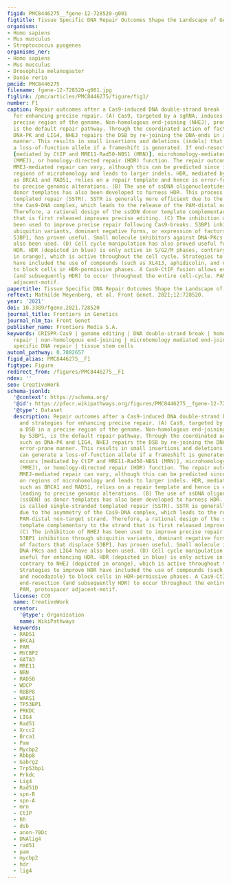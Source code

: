 ```yaml
---
figid: PMC8446275__fgene-12-728520-g001
figtitle: Tissue Specific DNA Repair Outcomes Shape the Landscape of Genome Editing
organisms:
- Homo sapiens
- Mus musculus
- Streptococcus pyogenes
organisms_ner:
- Homo sapiens
- Mus musculus
- Drosophila melanogaster
- Danio rerio
pmcid: PMC8446275
filename: fgene-12-728520-g001.jpg
figlink: /pmc/articles/PMC8446275/figure/fig1/
number: F1
caption: Repair outcomes after a Cas9-induced DNA double-strand break (DSB) and strategies
  for enhancing precise repair. (A) Cas9, targeted by a sgRNA, induces a DSB in a
  precise region of the genome. Non-homologous end-joining (NHEJ), promoted by 53BP1,
  is the default repair pathway. Through the coordinated action of factors such as
  DNA-PK and LIG4, NHEJ repairs the DSB by re-joining the DNA-ends in an error-prone
  manner. This results in small insertions and deletions (indels) that can generate
  a loss-of-function allele if a frameshift is generated. If end-resection occurs
  [mediated by CtIP and MRE11-Rad50-NBS1 (MRN)], microhomology-mediated end-joining
  (MMEJ), or homology-directed repair (HDR) function. The repair outcome following
  MMEJ-mediated repair can vary, although this can be predicted since it depends on
  regions of microhomology and leads to larger indels. HDR, mediated by factors such
  as BRCA1 and RAD51, relies on a repair template and hence is error-free, leading
  to precise genomic alterations. (B) The use of ssDNA oligonucleotides (ssODN) as
  donor templates has also been developed to harness HDR. This process is called single-stranded
  templated repair (SSTR). SSTR is generally more efficient due to the asymmetry of
  the Cas9-DNA complex, which leads to the release of the PAM-distal non-target strand.
  Therefore, a rational design of the ssODN donor template complementary to the strand
  that is first released improves precise editing. (C) The inhibition of NHEJ has
  been used to improve precise repair following Cas9-breaks. 53BP1 inhibition through
  ubiquitin variants, dominant negative forms, or expression of factors that displace
  53BP1, has proven useful. Small molecule inhibitors against DNA-PKcs and LIG4 have
  also been used. (D) Cell cycle manipulation has also proved useful for enhancing
  HDR. HDR (depicted in blue) is only active in S/G2/M phases, contrary to NHEJ (depicted
  in orange), which is active throughout the cell cycle. Strategies to improve HDR
  have included the use of compounds (such as XL413, aphidicolin, and nocodazole)
  to block cells in HDR-permissive phases. A Cas9-CtIP fusion allows end-resection
  (and subsequently HDR) to occur throughout the entire cell-cycle. PAM, protospacer
  adjacent-motif.
papertitle: Tissue Specific DNA Repair Outcomes Shape the Landscape of Genome Editing.
reftext: Mathilde Meyenberg, et al. Front Genet. 2021;12:728520.
year: '2021'
doi: 10.3389/fgene.2021.728520
journal_title: Frontiers in Genetics
journal_nlm_ta: Front Genet
publisher_name: Frontiers Media S.A.
keywords: CRISPR-Cas9 | genome editing | DNA double-strand break | homology directed
  repair | non-homologous end-joining | microhomology mediated end-joining | tissue
  specific DNA repair | tissue stem cells
automl_pathway: 0.7882657
figid_alias: PMC8446275__F1
figtype: Figure
redirect_from: /figures/PMC8446275__F1
ndex: ''
seo: CreativeWork
schema-jsonld:
  '@context': https://schema.org/
  '@id': https://pfocr.wikipathways.org/figures/PMC8446275__fgene-12-728520-g001.html
  '@type': Dataset
  description: Repair outcomes after a Cas9-induced DNA double-strand break (DSB)
    and strategies for enhancing precise repair. (A) Cas9, targeted by a sgRNA, induces
    a DSB in a precise region of the genome. Non-homologous end-joining (NHEJ), promoted
    by 53BP1, is the default repair pathway. Through the coordinated action of factors
    such as DNA-PK and LIG4, NHEJ repairs the DSB by re-joining the DNA-ends in an
    error-prone manner. This results in small insertions and deletions (indels) that
    can generate a loss-of-function allele if a frameshift is generated. If end-resection
    occurs [mediated by CtIP and MRE11-Rad50-NBS1 (MRN)], microhomology-mediated end-joining
    (MMEJ), or homology-directed repair (HDR) function. The repair outcome following
    MMEJ-mediated repair can vary, although this can be predicted since it depends
    on regions of microhomology and leads to larger indels. HDR, mediated by factors
    such as BRCA1 and RAD51, relies on a repair template and hence is error-free,
    leading to precise genomic alterations. (B) The use of ssDNA oligonucleotides
    (ssODN) as donor templates has also been developed to harness HDR. This process
    is called single-stranded templated repair (SSTR). SSTR is generally more efficient
    due to the asymmetry of the Cas9-DNA complex, which leads to the release of the
    PAM-distal non-target strand. Therefore, a rational design of the ssODN donor
    template complementary to the strand that is first released improves precise editing.
    (C) The inhibition of NHEJ has been used to improve precise repair following Cas9-breaks.
    53BP1 inhibition through ubiquitin variants, dominant negative forms, or expression
    of factors that displace 53BP1, has proven useful. Small molecule inhibitors against
    DNA-PKcs and LIG4 have also been used. (D) Cell cycle manipulation has also proved
    useful for enhancing HDR. HDR (depicted in blue) is only active in S/G2/M phases,
    contrary to NHEJ (depicted in orange), which is active throughout the cell cycle.
    Strategies to improve HDR have included the use of compounds (such as XL413, aphidicolin,
    and nocodazole) to block cells in HDR-permissive phases. A Cas9-CtIP fusion allows
    end-resection (and subsequently HDR) to occur throughout the entire cell-cycle.
    PAM, protospacer adjacent-motif.
  license: CC0
  name: CreativeWork
  creator:
    '@type': Organization
    name: WikiPathways
  keywords:
  - RAD51
  - BRCA1
  - PAM
  - MYCBP2
  - GATA3
  - MRE11
  - NBN
  - RAD50
  - WDCP
  - RBBP8
  - WARS1
  - TP53BP1
  - PRKDC
  - LIG4
  - Rad51
  - Xrcc2
  - Brca1
  - Pam
  - Mycbp2
  - Rbbp8
  - Gabrg2
  - Trp53bp1
  - Prkdc
  - Lig4
  - Rad51D
  - spn-B
  - spn-A
  - mrn
  - CtIP
  - hh
  - dsb
  - anon-70Dc
  - DNAlig4
  - rad51
  - pam
  - mycbp2
  - hdr
  - lig4
---
```

